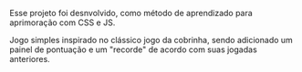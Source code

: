 Esse projeto foi desnvolvido, como método de aprendizado para aprimoração com CSS e JS.

Jogo simples inspirado no clássico jogo da cobrinha, sendo adicionado um painel de pontuação e um "recorde" de acordo com suas jogadas anteriores.
